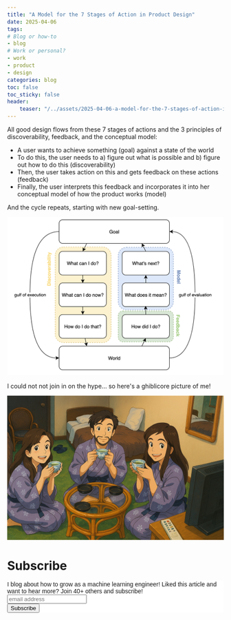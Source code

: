 ```yaml
---
title: "A Model for the 7 Stages of Action in Product Design"
date: 2025-04-06
tags:
# Blog or how-to
- blog
# Work or personal?
- work
- product
- design
categories: blog
toc: false
toc_sticky: false
header:
    teaser: "/../assets/2025-04-06-a-model-for-the-7-stages-of-action-inn-product-design/thumbnail.png"
---
```

<!-- ctrl + alt + v -->

All good design flows from these 7 stages of actions and the 3 principles of discoverability, feedback, and the conceptual model:

* A user wants to achieve something (goal) against a state of the world   
* To do this, the user needs to a) figure out what is possible and b) figure out how to do this (discoverability)
* Then, the user takes action on this and gets feedback on these actions (feedback)
* Finally, the user interprets this feedback and incorporates it into her conceptual model of how the product works (model)

And the cycle repeats, starting with new goal-setting.

![](/../assets/2025-04-06-a-model-for-the-7-stages-of-action-inn-product-design/2025-04-06-19-44-48.png)

I could not not join in on the hype... so here's a ghiblicore picture of me!

![](/../assets/2025-04-06-a-model-for-the-7-stages-of-action-inn-product-design/2025-04-06-19-45-29.png)


# Subscribe

<!-- Begin Mailchimp Signup Form -->
<link href="//cdn-images.mailchimp.com/embedcode/horizontal-slim-10_7.css" rel="stylesheet" type="text/css">
<style type="text/css">
#mc_embed_signup{background:#fff; clear:left; font:14px Helvetica,Arial,sans-serif; width:100%;}
/* Add your own Mailchimp form style overrides in your site stylesheet or in this style block.
    We recommend moving this block and the preceding CSS link to the HEAD of your HTML file. */
</style>
<div id="mc_embed_signup">
<form action="https://gmail.us3.list-manage.com/subscribe/post?u=92fe86c389878585bc87837e8&amp;id=50543deff9" method="post" id="mc-embedded-subscribe-form" name="mc-embedded-subscribe-form" class="validate" target="_blank" novalidate>
    <div id="mc_embed_signup_scroll">
<label for="mce-EMAIL">I blog about how to grow as a machine learning engineer! Liked this article and want to hear more? Join 40+ others and subscribe!</label>
<input type="email" value="" name="EMAIL" class="email" id="mce-EMAIL" placeholder="email address" required>
    <!-- real people should not fill this in and expect good things - do not remove this or risk form bot signups-->
    <div style="position: absolute; left: -5000px;" aria-hidden="true"><input type="text" name="b_92fe86c389878585bc87837e8_50543deff9" tabindex="-1" value=""></div>
    <div class="clear"><input type="submit" value="Subscribe" name="subscribe" id="mc-embedded-subscribe" class="button"></div>
    </div>
</form>
</div>
<!--End mc_embed_signup-->
    